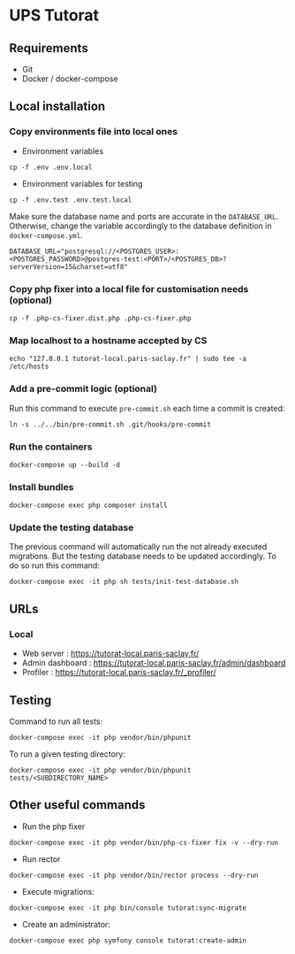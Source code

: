 # UPS Tutorat

## Requirements

* Git
* Docker / docker-compose

## Local installation

### Copy environments file into local ones

* Environment variables
```
cp -f .env .env.local
```

* Environment variables for testing
```
cp -f .env.test .env.test.local
```
Make sure the database name and ports are accurate in the `DATABASE_URL`. Otherwise, change the variable accordingly to the database definition in `docker-compose.yml`.
```
DATABASE_URL="postgresql://<POSTGRES_USER>:<POSTGRES_PASSWORD>@postgres-test:<PORT>/<POSTGRES_DB>?serverVersion=15&charset=utf8"
```

### Copy php fixer into a local file for customisation needs (optional)

```
cp -f .php-cs-fixer.dist.php .php-cs-fixer.php
```

### Map localhost to a hostname accepted by CS

```
echo "127.0.0.1 tutorat-local.paris-saclay.fr" | sudo tee -a /etc/hosts
```

### Add a pre-commit logic (optional)

Run this command to execute `pre-commit.sh` each time a commit is created:
```
ln -s ../../bin/pre-commit.sh .git/hooks/pre-commit
```

### Run the containers

```
docker-compose up --build -d
```

### Install bundles

```
docker-compose exec php composer install
```

### Update the testing database

The previous command will automatically run the not already executed migrations. But the testing database needs to be updated accordingly. To do so run this command:
```
docker-compose exec -it php sh tests/init-test-database.sh
```

## URLs

### Local

* Web server : https://tutorat-local.paris-saclay.fr/
* Admin dashboard : https://tutorat-local.paris-saclay.fr/admin/dashboard
* Profiler : https://tutorat-local.paris-saclay.fr/_profiler/

## Testing

Command to run all tests:
```
docker-compose exec -it php vendor/bin/phpunit
```

To run a given testing directory:
```
docker-compose exec -it php vendor/bin/phpunit tests/<SUBDIRECTORY_NAME>
```

## Other useful commands

* Run the php fixer
```
docker-compose exec -it php vendor/bin/php-cs-fixer fix -v --dry-run
```

* Run rector
```
docker-compose exec -it php vendor/bin/rector process --dry-run
```

* Execute migrations:
```
docker-compose exec -it php bin/console tutorat:sync-migrate
```

* Create an administrator:
```
docker-compose exec php symfony console tutorat:create-admin
```

